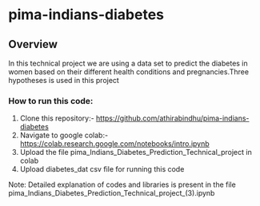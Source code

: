 # pima-indians-diabetes

## Overview
In this technical project we are using a data set to predict the diabetes in women based on their different health conditions and pregnancies.Three hypotheses is used in this project
 
### How to run this code:

1. Clone this repository:- https://github.com/athirabindhu/pima-indians-diabetes
2. Navigate to google colab:- https://colab.research.google.com/notebooks/intro.ipynb
3. Upload the file pima_Indians_Diabetes_Prediction_Technical_project in colab
4. Upload diabetes_dat csv file for running this code

Note:
Detailed explanation of codes and libraries is present in the file pima_Indians_Diabetes_Prediction_Technical_project_(3).ipynb
